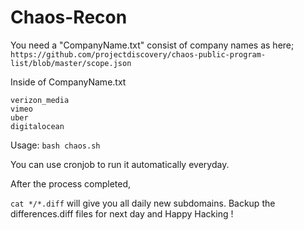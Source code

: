 # Chaos-Recon

You need a "CompanyName.txt" consist of company names as here; `https://github.com/projectdiscovery/chaos-public-program-list/blob/master/scope.json`


Inside of CompanyName.txt
```
verizon_media
vimeo
uber
digitalocean
```

Usage:
`bash chaos.sh`

You can use cronjob to run it automatically everyday. 

After the process completed, 

`cat */*.diff` will give you all daily new subdomains. Backup the differences.diff files for next day and Happy Hacking !
